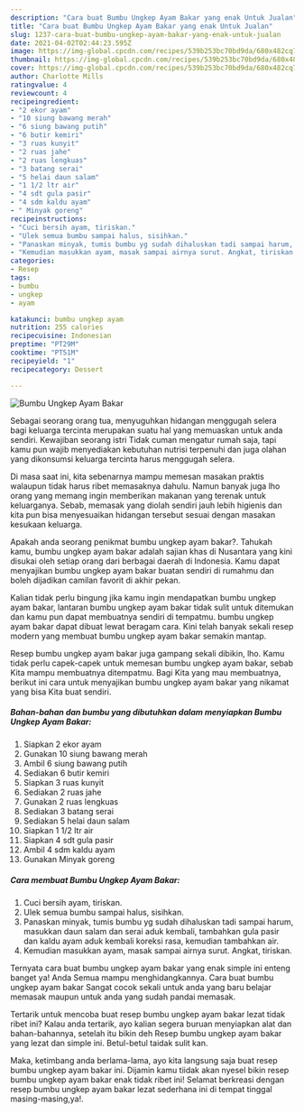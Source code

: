 ```yaml
---
description: "Cara buat Bumbu Ungkep Ayam Bakar yang enak Untuk Jualan"
title: "Cara buat Bumbu Ungkep Ayam Bakar yang enak Untuk Jualan"
slug: 1237-cara-buat-bumbu-ungkep-ayam-bakar-yang-enak-untuk-jualan
date: 2021-04-02T02:44:23.595Z
image: https://img-global.cpcdn.com/recipes/539b253bc70bd9da/680x482cq70/bumbu-ungkep-ayam-bakar-foto-resep-utama.jpg
thumbnail: https://img-global.cpcdn.com/recipes/539b253bc70bd9da/680x482cq70/bumbu-ungkep-ayam-bakar-foto-resep-utama.jpg
cover: https://img-global.cpcdn.com/recipes/539b253bc70bd9da/680x482cq70/bumbu-ungkep-ayam-bakar-foto-resep-utama.jpg
author: Charlotte Mills
ratingvalue: 4
reviewcount: 4
recipeingredient:
- "2 ekor ayam"
- "10 siung bawang merah"
- "6 siung bawang putih"
- "6 butir kemiri"
- "3 ruas kunyit"
- "2 ruas jahe"
- "2 ruas lengkuas"
- "3 batang serai"
- "5 helai daun salam"
- "1 1/2 ltr air"
- "4 sdt gula pasir"
- "4 sdm kaldu ayam"
- " Minyak goreng"
recipeinstructions:
- "Cuci bersih ayam, tiriskan."
- "Ulek semua bumbu sampai halus, sisihkan."
- "Panaskan minyak, tumis bumbu yg sudah dihaluskan tadi sampai harum, masukkan daun salam dan serai aduk kembali, tambahkan gula pasir dan kaldu ayam aduk kembali koreksi rasa, kemudian tambahkan air."
- "Kemudian masukkan ayam, masak sampai airnya surut. Angkat, tiriskan."
categories:
- Resep
tags:
- bumbu
- ungkep
- ayam

katakunci: bumbu ungkep ayam 
nutrition: 255 calories
recipecuisine: Indonesian
preptime: "PT29M"
cooktime: "PT51M"
recipeyield: "1"
recipecategory: Dessert

---
```



![Bumbu Ungkep Ayam Bakar](https://img-global.cpcdn.com/recipes/539b253bc70bd9da/680x482cq70/bumbu-ungkep-ayam-bakar-foto-resep-utama.jpg)

Sebagai seorang orang tua, menyuguhkan hidangan menggugah selera bagi keluarga tercinta merupakan suatu hal yang memuaskan untuk anda sendiri. Kewajiban seorang istri Tidak cuman mengatur rumah saja, tapi kamu pun wajib menyediakan kebutuhan nutrisi terpenuhi dan juga olahan yang dikonsumsi keluarga tercinta harus menggugah selera.

Di masa  saat ini, kita sebenarnya mampu memesan masakan praktis walaupun tidak harus ribet memasaknya dahulu. Namun banyak juga lho orang yang memang ingin memberikan makanan yang terenak untuk keluarganya. Sebab, memasak yang diolah sendiri jauh lebih higienis dan kita pun bisa menyesuaikan hidangan tersebut sesuai dengan masakan kesukaan keluarga. 



Apakah anda seorang penikmat bumbu ungkep ayam bakar?. Tahukah kamu, bumbu ungkep ayam bakar adalah sajian khas di Nusantara yang kini disukai oleh setiap orang dari berbagai daerah di Indonesia. Kamu dapat menyajikan bumbu ungkep ayam bakar buatan sendiri di rumahmu dan boleh dijadikan camilan favorit di akhir pekan.

Kalian tidak perlu bingung jika kamu ingin mendapatkan bumbu ungkep ayam bakar, lantaran bumbu ungkep ayam bakar tidak sulit untuk ditemukan dan kamu pun dapat membuatnya sendiri di tempatmu. bumbu ungkep ayam bakar dapat dibuat lewat beragam cara. Kini telah banyak sekali resep modern yang membuat bumbu ungkep ayam bakar semakin mantap.

Resep bumbu ungkep ayam bakar juga gampang sekali dibikin, lho. Kamu tidak perlu capek-capek untuk memesan bumbu ungkep ayam bakar, sebab Kita mampu membuatnya ditempatmu. Bagi Kita yang mau membuatnya, berikut ini cara untuk menyajikan bumbu ungkep ayam bakar yang nikamat yang bisa Kita buat sendiri.

<!--inarticleads1-->

##### Bahan-bahan dan bumbu yang dibutuhkan dalam menyiapkan Bumbu Ungkep Ayam Bakar:

1. Siapkan 2 ekor ayam
1. Gunakan 10 siung bawang merah
1. Ambil 6 siung bawang putih
1. Sediakan 6 butir kemiri
1. Siapkan 3 ruas kunyit
1. Sediakan 2 ruas jahe
1. Gunakan 2 ruas lengkuas
1. Sediakan 3 batang serai
1. Sediakan 5 helai daun salam
1. Siapkan 1 1/2 ltr air
1. Siapkan 4 sdt gula pasir
1. Ambil 4 sdm kaldu ayam
1. Gunakan  Minyak goreng




<!--inarticleads2-->

##### Cara membuat Bumbu Ungkep Ayam Bakar:

1. Cuci bersih ayam, tiriskan.
1. Ulek semua bumbu sampai halus, sisihkan.
1. Panaskan minyak, tumis bumbu yg sudah dihaluskan tadi sampai harum, masukkan daun salam dan serai aduk kembali, tambahkan gula pasir dan kaldu ayam aduk kembali koreksi rasa, kemudian tambahkan air.
1. Kemudian masukkan ayam, masak sampai airnya surut. Angkat, tiriskan.




Ternyata cara buat bumbu ungkep ayam bakar yang enak simple ini enteng banget ya! Anda Semua mampu menghidangkannya. Cara buat bumbu ungkep ayam bakar Sangat cocok sekali untuk anda yang baru belajar memasak maupun untuk anda yang sudah pandai memasak.

Tertarik untuk mencoba buat resep bumbu ungkep ayam bakar lezat tidak ribet ini? Kalau anda tertarik, ayo kalian segera buruan menyiapkan alat dan bahan-bahannya, setelah itu bikin deh Resep bumbu ungkep ayam bakar yang lezat dan simple ini. Betul-betul taidak sulit kan. 

Maka, ketimbang anda berlama-lama, ayo kita langsung saja buat resep bumbu ungkep ayam bakar ini. Dijamin kamu tiidak akan nyesel bikin resep bumbu ungkep ayam bakar enak tidak ribet ini! Selamat berkreasi dengan resep bumbu ungkep ayam bakar lezat sederhana ini di tempat tinggal masing-masing,ya!.

